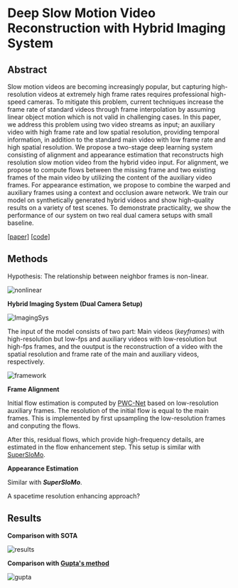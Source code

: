 # Deep Slow Motion Video Reconstruction with Hybrid Imaging System



## Abstract

Slow motion videos are becoming increasingly popular, but capturing high-resolution videos at extremely high frame rates requires professional high-speed cameras. To mitigate this problem, current techniques increase the frame rate of standard videos through frame interpolation by assuming linear object motion which is not valid in challenging cases. In this paper, we address this problem using two video streams as input; an auxiliary video with high frame rate and low spatial resolution, providing temporal information, in addition to the standard main video with low frame rate and high spatial resolution. We propose a two-stage deep learning system consisting of alignment and appearance estimation that reconstructs high resolution slow motion video from the hybrid video input. For alignment, we propose to compute flows between the missing frame and two existing frames of the main video by utilizing the content of the auxiliary video frames. For appearance estimation, we propose to combine the warped and auxiliary frames using a context and occlusion aware network. We train our model on synthetically generated hybrid videos and show high-quality results on a variety of test scenes. To demonstrate practicality, we show the performance of our system on two real dual camera setups with small baseline.

[[paper]](https://arxiv.org/pdf/2002.12106.pdf) [[code]](https://github.com/avinashpaliwal/Deep-SloMo)



## Methods

Hypothesis: The relationship between neighbor frames is non-linear.

![nonlinear](https://github.com/antony0621/Videos-Publications-Collection/blob/master/pics/DeepSloMo/non-linear.png)

**Hybrid Imaging System (Dual Camera Setup)**

![ImagingSys](https://github.com/antony0621/Videos-Publications-Collection/blob/master/pics/DeepSloMo/ImagingSys.png)

The input of the model consists of two part: Main videos (*keyframes*) with high-resolution but low-fps  and auxiliary videos with low-resolution but high-fps frames, and the ouutput is the reconstruction of a video with the spatial resolution and frame rate of the main and auxiliary videos, respectively. 

![framework](https://github.com/antony0621/Videos-Publications-Collection/blob/master/pics/DeepSloMo/framework.png)

**Frame Alignment**

Initial flow estimation is computed by [PWC-Net](https://github.com/antony0621/Videos-Publications-Collection/blob/master/OpticalFlow/PWC-Net.md) based on low-resolution auxiliary frames. The resolution of the initial flow is equal to the main frames. This is implemented by first upsampling the low-resolution frames and conputing the flows.

After this, residual flows, which provide high-frequency details, are estimated in the flow enhancement step. This setup is similar with [SuperSloMo](https://github.com/antony0621/Videos-Publications-Collection/blob/master/VideoInterpolation/SuperSloMo.md).

**Appearance Estimation**

Similar with ***SuperSloMo***.



A spacetime resolution enhancing approach?



## Results

**Comparison with SOTA**

![results](https://github.com/antony0621/Videos-Publications-Collection/blob/master/pics/DeepSloMo/results.png)

**Comparison with [Gupta's method](http://grail.cs.washington.edu/projects/enhancing-spacetime/)**

![gupta](https://github.com/antony0621/Videos-Publications-Collection/blob/master/pics/DeepSloMo/gupta.png)

